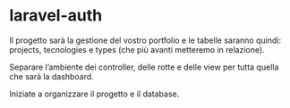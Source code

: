 # laravel-auth


Il progetto sarà la gestione del vostro portfolio e le tabelle saranno quindi: projects, tecnologies e types (che più avanti metteremo in relazione).

Separare l’ambiente dei controller, delle rotte e delle view per tutta quella che sarà la dashboard.

Iniziate  a organizzare il progetto e il database.
